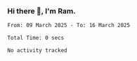 ### Hi there 👋, I'm Ram.

<!--START_SECTION:waka-->

```txt
From: 09 March 2025 - To: 16 March 2025

Total Time: 0 secs

No activity tracked
```

<!--END_SECTION:waka-->
